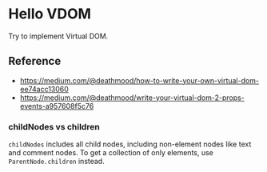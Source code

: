 # Hello VDOM
Try to implement Virtual DOM.

## Reference
 - https://medium.com/@deathmood/how-to-write-your-own-virtual-dom-ee74acc13060
 - https://medium.com/@deathmood/write-your-virtual-dom-2-props-events-a957608f5c76

### childNodes vs children
`childNodes` includes all child nodes, including non-element nodes like text and comment nodes. To get a collection of only elements, use `ParentNode.children` instead.